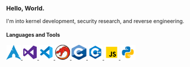 ### Hello, World.

I'm into kernel development, security research, and reverse engineering.

<h4> Languages and Tools </h4>
<a href="https://archlinux.org/">
    <img alt="Arch Linux" src="./images/arch.svg" width="40" height="40"/>
</a>

<a href="https://visualstudio.microsoft.com/">
    <img alt="Visual Studio 2022" src="./images/VS.svg" width="40" height="40"/>
</a>

<a href="https://code.visualstudio.com/">
    <img alt="Visual Studio Code" src="./images/vsc19.svg" width="40" height="40"/>
</a>

<a href="https://ghidra-sre.org/">
    <img alt="Ghidra" src="./images/ghidra.svg" width="40" height="40"/>
</a>

<a href="https://gnu.org/software/gnu-c-manual/gnu-c-manual.html">
    <img alt="C" src="./images/C.svg" width="40" height="40"/>
</a>

<a href="https://cplusplus.com/">
    <img alt="C++" src="./images/cpp.svg" width="40" height="40"/>
</a>

<a href="https://javascript.com/">
    <img alt="JavaScript" src="./images/js.svg" width="40" height="40"/>
</a>

<a href="https://python.org/">
    <img alt="Python" src="./images/py.svg" width="40" height="40"/>
</a>
